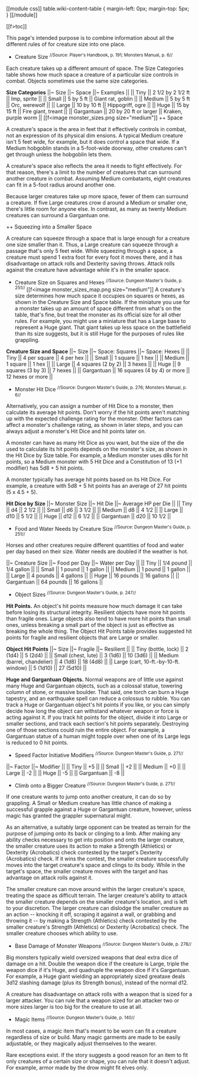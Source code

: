 [[module css]]
table.wiki-content-table { margin-left: 0px; margin-top: 5px; }
[[/module]]

[[f>toc]]

This page's intended purpose is to combine information about all the different rules of for creature size into one place.

+ Creature Size
<sup>//Source: Player's Handbook, p. 191; Monsters Manual, p. 6//</sup>

Each creature takes up a different amount of space. The Size Categories table shows how much space a creature of a particular size controls in combat. Objects sometimes use the same size categories.

**Size Categories**
||~ Size ||~ Space ||~ Examples ||
|| Tiny || 2 1/2 by 2 1/2 ft || Imp, sprite ||
|| Small || 5 by 5 ft || Giant rat, goblin ||
|| Medium || 5 by 5 ft || Orc, werewolf ||
|| Large || 10 by 10 ft || Hippogriff, ogre ||
|| Huge || 15 by 15 ft || Fire giant, treant ||
|| Gargantuan || 20 by 20 ft or larger || Kraken, purple worm ||
[[f<image monster_sizes.png size="medium"]]
++ Space

A creature's space is the area in feet that it effectively controls in combat, not an expression of its physical dim ensions. A typical Medium creature isn't 5 feet wide, for example, but it does control a space that wide. If a Medium hobgoblin stands in a 5-foot-wide doorway, other creatures can't get through unless the hobgoblin lets them.

A creature's space also reflects the area it needs to fight effectively. For that reason, there's a limit to the number of creatures that can surround another creature in combat. Assuming Medium combatants, eight creatures can fit in a 5-foot radius around another one.

Because larger creatures take up more space, fewer of them can surround a creature. If five Large creatures crow d around a Medium or smaller one, there's little room for anyone else. In contrast, as many as twenty Medium creatures can surround a Gargantuan one.

++ Squeezing into a Smaller Space

A creature can squeeze through a space that is large enough for a creature one size smaller than it. Thus, a Large creature can squeeze through a passage that's only 5 feet wide. While squeezing through a space, a creature must spend 1 extra foot for every foot it moves there, and it has disadvantage on attack rolls and Dexterity saving throws. Attack rolls against the creature have advantage while it's in the smaller space.

+ Creature Size on Squares and Hexes
<sup>//Source: Dungeon Master's Guide, p. 251//</sup>
[[f<image monster_sizes_map.png size="medium"]]
A creature's size determines how much space it occupies on squares or hexes, as shown in the Creature Size and Space table. If the miniature you use for a monster takes up an amount of space different from what's on the table, that's fine, but treat the monster as its official size for all other rules. For example, you might use a miniature that has a Large base to represent a Huge giant. That giant takes up less space on the battlefield than its size suggests, but it is still Huge for the purposes of rules like grappling.

**Creature Size and Space**
||~ Size ||~ Space: Squares ||~ Space: Hexes ||
|| Tiny || 4 per square || 4 per hex ||
|| Small || 1 square || 1 hex ||
|| Medium || 1 square || 1 hex ||
|| Large || 4 squares (2 by 2) || 3 hexes ||
|| Huge || 9 squares (3 by 3) || 7 hexes ||
|| Gargantuan || 16 squares (4 by 4) or more || 12 hexes or more ||

+ Monster Hit Dice
<sup>//Source: Dungeon Master's Guide, p. 276; Monsters Manual, p. 6//</sup>

Alternatively, you can assign a number of Hit Dice to a monster, then calculate its average hit points. Don't worry if the hit points aren't matching up with the expected challenge rating for the monster. Other factors can affect a monster's challenge rating, as shown in later steps, and you can always adjust a monster's Hit Dice and hit points later on.

A monster can have as many Hit Dice as you want, but the size of the die used to calculate its hit points depends on the monster's size, as shown in the Hit Dice by Size table. For example, a Medium monster uses d8s for hit points, so a Medium monster with 5 Hit Dice and a Constitution of 13 (+1 modifier) has 5d8 + 5 hit points.

A monster typically has average hit points based on its Hit Dice. For example, a creature with 5d8 + 5 hit points has an average of 27 hit points (5 x 4.5 + 5).

**Hit Dice by Size**
||~ Monster Size ||~ Hit Die ||~ Average HP per Die ||
|| Tiny || d4 || 2 1/2 ||
|| Small || d6 || 3 1/2 ||
|| Medium || d8 || 4 1/2 ||
|| Large || d10 || 5 1/2 ||
|| Huge || d12 || 6 1/2 || 
|| Gargantuan || d20 || 10 1/2 ||

+ Food and Water Needs by Creature Size
<sup>//Source: Dungeon Master's Guide, p. 251//</sup>

Horses and other creatures require different quantities of food and water per day based on their size. Water needs are doubled if the weather is hot.

||~ Creature Size ||~ Food per Day ||~ Water per Day ||
|| Tiny || 1/4 pound || 1/4 gallon ||
|| Small || 1 pound || 1 gallon ||
|| Medium || 1 pound || 1 gallon ||
|| Large || 4 pounds || 4 gallons ||
|| Huge || 16 pounds || 16 gallons ||
|| Gargantuan || 64 pounds || 16 gallons ||

+ Object Sizes
<sup>//Source: Dungeon Master's Guide, p. 247//</sup>

**Hit Points.** An object's hit points measure how much damage it can take before losing its structural integrity. Resilient objects have more hit points than fragile ones. Large objects also tend to have more hit points than small ones, unless breaking a small part of the object is just as effective as breaking the whole thing. The Object Hit Points table provides suggested hit points for fragile and resilient objects that are Large or smaller.

**Object Hit Points**
||~ Size ||~ Fragile ||~ Resilient ||
|| Tiny (bottle, lock) || 2 (1d4) || 5 (2d4) ||
|| Small (chest, lute) || 3 (1d6) || 10 (3d6) ||
|| Medium (barrel, chandelier) || 4 (1d8) || 18 (4d8) ||
|| Large (cart, 10-ft.-by-10-ft. window) || 5 (1d10) || 27 (5d10) ||

**Huge and Gargantuan Objects.** Normal weapons are of little use against many Huge and Gargantuan objects, such as a colossal statue, towering column of stone, or massive boulder. That said, one torch can burn a Huge tapestry, and an earthquake spell can reduce a colossus to rubble. You can track a Huge or Gargantuan object's hit points if you like, or you can simply decide how long the object can withstand whatever weapon or force is acting against it. If you track hit points for the object, divide it into Large or smaller sections, and track each section's hit points separately. Destroying one of those sections could ruin the entire object. For example, a Gargantuan statue of a human might topple over when one of its Large legs is reduced to 0 hit points.

+ Speed Factor Initiative Modifiers
<sup>//Source: Dungeon Master's Guide, p. 271//</sup>

||~ Factor ||~ Modifier ||
|| Tiny || +5 ||
|| Small || +2 ||
|| Medium || +0 ||
|| Large || -2 ||
|| Huge || -5 ||
|| Gargantuan || -8 ||

+ Climb onto a Bigger Creature
<sup>//Source: Dungeon Master's Guide, p. 271//</sup>

If one creature wants to jump onto another creature, it can do so by grappling. A Small or Medium creature has little chance of making a successful grapple against a Huge or Gargantuan creature, however, unless magic has granted the grappler supernatural might.

As an alternative, a suitably large opponent can be treated as terrain for the purpose of jumping onto its back or clinging to a limb. After making any ability checks necessary to get into position and onto the larger creature, the smaller creature uses its action to make a Strength (Athletics) or Dexterity (Acrobatics) check contested by the target's Dexterity (Acrobatics) check. If it wins the contest, the smaller creature successfully moves into the target creature's space and clings to its body. While in the target's space, the smaller creature moves with the target and has advantage on attack rolls against it.

The smaller creature can move around within the larger creature's space, treating the space as difficult terrain. The larger creature's ability to attack the smaller creature depends on the smaller creature's location, and is left to your discretion. The larger creature can dislodge the smaller creature as an action -- knocking it off, scraping it against a wall, or grabbing and throwing it -- by making a Strength (Athletics) check contested by the smaller creature's Strength (Athletics) or Dexterity (Acrobatics) check. The smaller creature chooses which ability to use.

+ Base Damage of Monster Weapons
<sup>//Source: Dungeon Master's Guide, p. 278//</sup>

Big monsters typically wield oversized weapons that deal extra dice of damage on a hit. Double the weapon dice if the creature is Large, triple the weapon dice if it's Huge, and quadruple the weapon dice if it's Gargantuan. For example, a Huge giant wielding an appropriately sized greataxe deals 3d12 slashing damage (plus its Strength bonus), instead of the normal d12.

A creature has disadvantage on attack rolls with a weapon that is sized for a larger attacker. You can rule that a weapon sized for an attacker two or more sizes larger is too big for the creature to use at all.

+ Magic Items
<sup>//Source: Dungeon Master's Guide, p. 140//</sup>

In most cases, a magic item that's meant to be worn can fit a creature regardless of size or build. Many magic garments are made to be easily adjustable, or they magically adjust themselves to the wearer.

Rare exceptions exist. If the story suggests a good reason for an item to fit only creatures of a certain size or shape, you can rule that it doesn't adjust. For example, armor made by the drow might fit elves only.